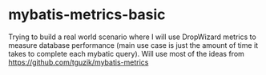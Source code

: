 # mybatis-metrics-basic

Trying to build a real world scenario where I will use DropWizard metrics to measure database performance (main use case is just the amount of time it takes to complete each mybatic query).
Will use most of the ideas from https://github.com/tguzik/mybatis-metrics
